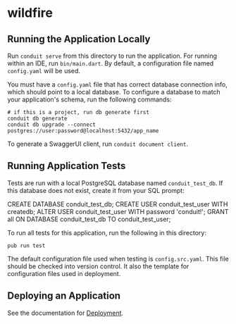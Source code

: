 # wildfire

## Running the Application Locally

Run `conduit serve` from this directory to run the application. For running within an IDE, run `bin/main.dart`. By default, a configuration file named `config.yaml` will be used.

You must have a `config.yaml` file that has correct database connection info, which should point to a local database. To configure a database to match your application's schema, run the following commands:

```
# if this is a project, run db generate first
conduit db generate
conduit db upgrade --connect postgres://user:password@localhost:5432/app_name
```

To generate a SwaggerUI client, run `conduit document client`.

## Running Application Tests

Tests are run with a local PostgreSQL database named `conduit_test_db`. If this database does not exist, create it from your SQL prompt:

CREATE DATABASE conduit_test_db;
CREATE USER conduit_test_user WITH createdb;
ALTER USER conduit_test_user WITH password 'conduit!';
GRANT all ON DATABASE conduit_test_db TO conduit_test_user;


To run all tests for this application, run the following in this directory:

```
pub run test
```

The default configuration file used when testing is `config.src.yaml`. This file should be checked into version control. It also the template for configuration files used in deployment.

## Deploying an Application

See the documentation for [Deployment](https://www.theconduit.dev//docs/deploy/).